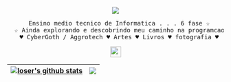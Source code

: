 <div align="center">
<p align="center">
<a href="https://github.com/DenverCoder1/readme-typing-svg">
    <img src="https://readme-typing-svg.demolab.com/?lines=Camila%20Schmidt;Student%20of%20IFSC;falling%20in%20love%20with%20code;Foever%20learning&font=Fira%20Code&center=true&width=440&height=45&color=00b4d8&vCenter=true&pause=1000&size=22" />
</a>
</p>
<pre>
  Ensino medio tecnico de Informatica . . . 6 fase &star;
  &star; Ainda explorando e descobrindo meu caminho na programcao mas sempre aprendendo &star;
  &hearts; CyberGoth / Aggrotech &hearts; Artes &hearts; Livros &hearts; fotografia &hearts;
</pre>
<img height = 25px src="https://64.media.tumblr.com/7ab2828a3da6fc6e009e02122017f7ec/96620b0913cc30d5-d2/s2048x3072/a93334fbb22f83f24fc9b2d4cfdb56d7abc05ff8.pnj"/>

| <a href="https://github.com/anuraghazra/github-readme-stats"><img align="center" src="https://github-readme-stats.vercel.app/api?username=camilaincode&show_icons=true&include_all_commits=true&theme=transparent&hide_border=true" alt="loser's github stats" /></a> | <a href="https://github.com/anuraghazra/github-readme-stats"><img align="center" src="https://github-readme-stats.vercel.app/api/top-langs/?username=camilaincode&layout=compact&theme=transparent&hide_border=true" /></a> |
| ------------- | ------------- |

</div>
